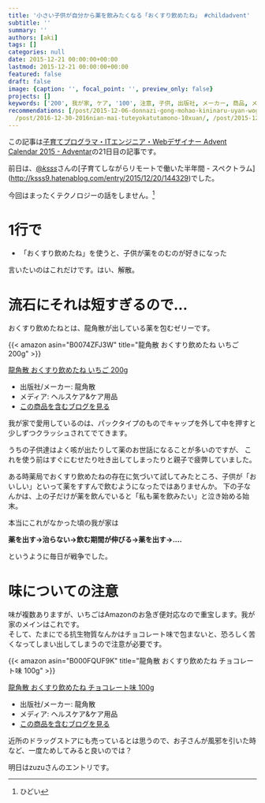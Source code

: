 ```yaml
---
title: '小さい子供が自分から薬を飲みたくなる「おくすり飲めたね」 #childadvent'
subtitle: ''
summary: ''
authors: [aki]
tags: []
categories: null
date: 2015-12-21 00:00:00+00:00
lastmod: 2015-12-21 00:00:00+00:00
featured: false
draft: false
image: {caption: '', focal_point: '', preview_only: false}
projects: []
keywords: ['200', 我が家, ケア, '100', 注意, 子供, 出版社, メーカー, 商品, メディア]
recommendations: [/post/2015-12-06-donnazi-gong-mohao-kininaru-uyan-woguang-merutatuta1tunofang-fa/,
  /post/2016-12-30-2016nian-mai-tuteyokatutamono-10xuan/, /post/2015-12-29-2015nian-nimai-tuteyokatutawu-matome/]
---
```

この記事は[子育てプログラマ・ITエンジニア・Webデザイナー Advent Calendar 2015 - Adventar](http://www.adventar.org/calendars/853)の21日目の記事です。

前日は、[@_ksss_](https://twitter.com/_ksss_)さんの[子育てしながらリモートで働いた半年間 - スペクトラム](http://ksss9.hatenablog.com/entry/2015/12/20/144329)でした。

今回はまったくテクノロジーの話をしません。[^1] 

# 1行で

- 「おくすり飲めたね」を使うと、子供が薬をのむのが好きになった

言いたいのはこれだけです。はい、解散。

# 流石にそれは短すぎるので...

おくすり飲めたねとは、龍角散が出している薬を包むゼリーです。

{{< amazon asin="B0074ZFJ3W" title="龍角散 おくすり飲めたね いちご 200g" >}}

[龍角散 おくすり飲めたね いちご 200g](http://www.amazon.co.jp/exec/obidos/ASIN/B0074ZFJ3W/chezou-22/)

- 出版社/メーカー: 龍角散
- メディア: ヘルスケア&ケア用品
- [この商品を含むブログを見る](http://d.hatena.ne.jp/asin/B0074ZFJ3W/chezou-22)

我が家で愛用しているのは、パックタイプのものでキャップを外して中を押すと少しずつクラッシュされてでてきます。

うちの子供達はよく咳が出たりして薬のお世話になることが多いのですが、 これを使う前はすぐにむせたり吐き出してしまったりと親子で疲弊していました。

ある時薬局でおくすり飲めたねの存在に気づいて試してみたところ、子供が「おいしい」といって薬をすすんで飲むようになったではありませんか。 下の子なんかは、上の子だけが薬を飲んでいると「私も薬を飲みたい」と泣き始める始末。

本当にこれがなかった頃の我が家は

**薬を出す→治らない→飲む期間が伸びる→薬を出す→....**

というように毎日が戦争でした。

# 味についての注意

味が複数ありますが、いちごはAmazonのお急ぎ便対応なので重宝します。我が家のメインはこれです。  
そして、たまにでる抗生物質なんかはチョコレート味で包まないと、恐ろしく苦くなってしまい出してしまうので注意が必要です。

{{< amazon asin="B000FQUF9K" title="龍角散 おくすり飲めたね チョコレート味 100g" >}}

[龍角散 おくすり飲めたね チョコレート味 100g](http://www.amazon.co.jp/exec/obidos/ASIN/B000FQUF9K/chezou-22/)

- 出版社/メーカー: 龍角散
- メディア: ヘルスケア&ケア用品
- [この商品を含むブログを見る](http://d.hatena.ne.jp/asin/B000FQUF9K/chezou-22)

近所のドラッグストアにも売っているとは思うので、お子さんが風邪を引いた時など、一度ためしてみると良いのでは？

明日はzuzuさんのエントリです。

[^1]: ひどい


